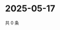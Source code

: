 # 2025-05-17

共 0 条

<!-- BEGIN ZHIHUVIDEO -->
<!-- 最后更新时间 Sat May 17 2025 11:33:44 GMT+0800 (China Standard Time) -->

<!-- END ZHIHUVIDEO -->
